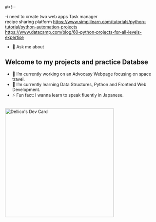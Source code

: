 #<!--

-i need to create two web apps
Task manager    
recipe sharing platform 
https://www.simplilearn.com/tutorials/python-tutorial/python-automation-projects  
https://www.datacamp.com/blog/60-python-projects-for-all-levels-expertise    
  
- 💬 Ask me about         
## Welcome to my projects and practice Databse   
  
- 🔭 I’m currently working on an Advocasy Webpage focusing on space travel. 
- 🌱 I’m currently learning Data Structures, Python and Frontend Web Development.   
- ⚡ Fun fact: I wanna learn to speak fluently in Japanese. 

## 
<a href="https://app.daily.dev/dellico"><img src="https://api.daily.dev/devcards/v2/YiXpNIRxKQQMlS74WoqSG.png?type=default&r=yle" width="356" alt="Dellico's Dev Card"/></a>
 
##




